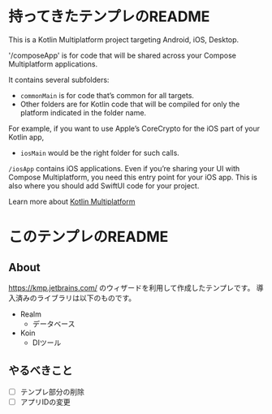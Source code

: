 # 持ってきたテンプレのREADME

This is a Kotlin Multiplatform project targeting Android, iOS, Desktop.

'/composeApp' is for code that will be shared across your Compose Multiplatform applications.

It contains several subfolders:

  - `commonMain` is for code that’s common for all targets.
  - Other folders are for Kotlin code that will be compiled for only the platform indicated in the folder name.

For example, if you want to use Apple’s CoreCrypto for the iOS part of your Kotlin app,
  - `iosMain` would be the right folder for such calls.

 `/iosApp` contains iOS applications. Even if you’re sharing your UI with Compose Multiplatform, 
  you need this entry point for your iOS app. This is also where you should add SwiftUI code for your project.

Learn more about [Kotlin Multiplatform](https://www.jetbrains.com/help/kotlin-multiplatform-dev/get-started.html)


# このテンプレのREADME
## About
https://kmp.jetbrains.com/ のウィザードを利用して作成したテンプレです。
導入済みのライブラリは以下のものです。
- Realm
  - データベース
- Koin
  - DIツール
 
## やるべきこと
- [ ] テンプレ部分の削除
- [ ] アプリIDの変更 
